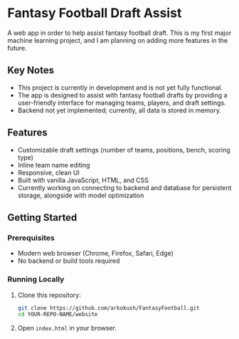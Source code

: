 # Fantasy Football Draft Assist

A web app in order to help assist fantasy football draft. 
This is my first major machine learning project, and I am planning on adding more features in the future.


## Key Notes
- This project is currently in development and is not yet fully functional.
- The app is designed to assist with fantasy football drafts by providing a user-friendly interface for managing teams, players, and draft settings.
- Backend not yet implemented; currently, all data is stored in memory.
## Features

- Customizable draft settings (number of teams, positions, bench, scoring type)
- Inline team name editing
- Responsive, clean UI
- Built with vanilla JavaScript, HTML, and CSS
- Currently working on connecting to backend and database for persistent storage, alongside with model optimization

## Getting Started

### Prerequisites

- Modern web browser (Chrome, Firefox, Safari, Edge)
- No backend or build tools required

### Running Locally

1. Clone this repository:
    ```sh
    git clone https://github.com/arkokush/FantasyFootball.git
    cd YOUR-REPO-NAME/website
    ```
2. Open `index.html` in your browser.

